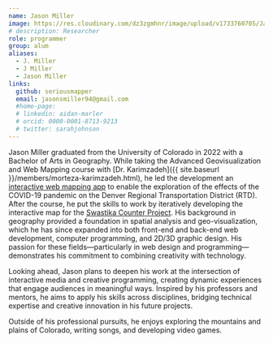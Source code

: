 ```yaml
---
name: Jason Miller
image: https://res.cloudinary.com/dz3zgmhnr/image/upload/v1733760705/Jason_ProfilePic_jgfipj.jpg
# description: Researcher
role: programmer
group: alum
aliases:
  - J. Miller
  - J Miller
  - Jason Miller
links:
  github: seriousmapper
  email: jasonsmiller94@gmail.com
  #home-page:  
  # linkedin: aidan-marler
  # orcid: 0000-0001-8713-9213
  # twitter: sarahjohnson
---
```



Jason Miller graduated from the University of Colorado in 2022 with a Bachelor of Arts in Geography. While taking the Advanced Geovisualization and Web Mapping course with [Dr. Karimzadeh]({{ site.baseurl }}/members/morteza-karimzadeh.html), he led the development an [interactive web mapping app](https://seriousmapper.github.io/GEOG4043-FinalProject/) to enable the exploration of the effects of the COVID-19 pandemic on the Denver Regional Transportation District (RTD). After the course, he put the skills to work by iteratively developing the interactive map for the [Swastika Counter Project]({{site.baseurl}}/products/). His background in geography provided a foundation in spatial analysis and geo-visualization, which he has since expanded into both front-end and back-end web development, computer programming, and 2D/3D graphic design. His passion for these fields—particularly in web design and programming—demonstrates his commitment to combining creativity with technology. 
 
Looking ahead, Jason plans to deepen his work at the intersection of interactive media and creative programming, creating dynamic experiences that engage audiences in meaningful ways. Inspired by his professors and mentors, he aims to apply his skills across disciplines, bridging technical expertise and creative innovation in his future projects.
 
Outside of his professional pursuits, he enjoys exploring the mountains and plains of Colorado, writing songs, and developing video games.
